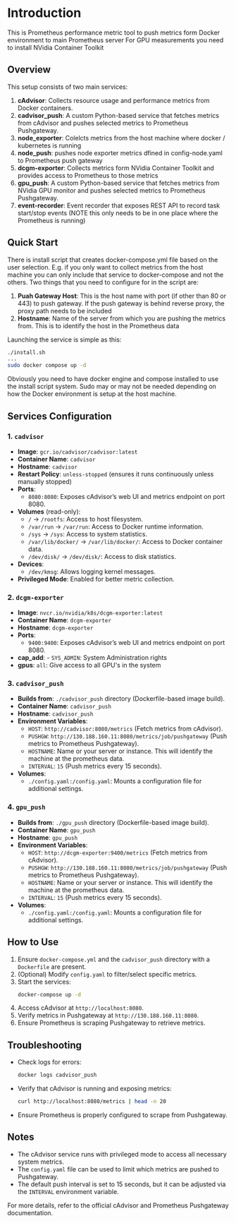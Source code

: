 # Introduction
This is Prometheus performance metric tool to push metrics form Docker environment to main Prometheus server
For GPU measurements you need to install NVidia Container Toolkit

## Overview
This setup consists of two main services:
1. **cAdvisor**: Collects resource usage and performance metrics from Docker containers.
2. **cadvisor_push**: A custom Python-based service that fetches metrics from cAdvisor and pushes selected metrics to Prometheus Pushgateway.
3. **node_exporter**: Colelcts metrics from the host machine where docker / kubernetes is running 
4. **node_push**: pushes node exporter metrics dfined in config-node.yaml to Prometheus push gateway
5. **dcgm-exporter**: Collects metrics form NVidia Container Toolkit and provides access to Prometheus to those metrics
6. **gpu_push**: A custom Python-based service that fetches metrics from NVidia GPU monitor  and pushes selected metrics to Prometheus Pushgateway.
7. **event-recorder**: Event recorder that exposes REST API to record task start/stop events (NOTE this only needs to be in one place where the Prometheus is running)


## Quick Start
There is install script that creates docker-compose.yml file based on the user selection. E.g. if you only want to collect metrics from the host machine you can only include that 
service to docker-compose and not the others. Two things that you need to configure for in the script are:
1. **Puah Gateway Host**: This is the host name with port (if other than 80 or 443) to push gateway. If the push gateway is behind reverse proxy, the proxy path needs to be included
2. **Hostname**: Name of the server from which you are pushing the metrics from. This is to identify the host in the Prometheus data

Launching the service is simple as this:
````bash
./install.sh
...
sudo docker compose up -d
````
Obviously you need to have docker engine and compose installed to use the install script system. Sudo may or may not be needed depending on how the Docker environment is setup at the host machine.

## Services Configuration

### 1. `cadvisor`
- **Image**: `gcr.io/cadvisor/cadvisor:latest`
- **Container Name**: `cadvisor`
- **Hostname**: `cadvisor`
- **Restart Policy**: `unless-stopped` (ensures it runs continuously unless manually stopped)
- **Ports**:
  - `8080:8080`: Exposes cAdvisor’s web UI and metrics endpoint on port 8080.
- **Volumes** (read-only):
  - `/` → `/rootfs`: Access to host filesystem.
  - `/var/run` → `/var/run`: Access to Docker runtime information.
  - `/sys` → `/sys`: Access to system statistics.
  - `/var/lib/docker/` → `/var/lib/docker/`: Access to Docker container data.
  - `/dev/disk/` → `/dev/disk/`: Access to disk statistics.
- **Devices**:
  - `/dev/kmsg`: Allows logging kernel messages.
- **Privileged Mode**: Enabled for better metric collection.

### 2. `dcgm-exporter`
- **Image**: `nvcr.io/nvidia/k8s/dcgm-exporter:latest`
- **Container Name**: `dcgm-exporter`
- **Hostname**: `dcgm-exporter`
- **Ports**:
  - `9400:9400`: Exposes cAdvisor’s web UI and metrics endpoint on port 8080.
- **cap_add**:
      - `SYS_ADMIN`: System Administration rights
- **gpus**: `all`: Give access to all GPU's in the system

### 3. `cadvisor_push`
- **Builds from**: `./cadvisor_push` directory (Dockerfile-based image build).
- **Container Name**: `cadvisor_push`
- **Hostname**: `cadvisor_push`
- **Environment Variables**:
  - `HOST`: `http://cadvisor:8080/metrics` (Fetch metrics from cAdvisor).
  - `PUSHGW`: `http://130.188.160.11:8080/metrics/job/pushgateway` (Push metrics to Prometheus Pushgateway).
  - `HOSTNAME`: Name or your server or instance. This will identify the machine at the prometheus data.
  - `INTERVAL`: `15` (Push metrics every 15 seconds).
- **Volumes**:
  - `./config.yaml:/config.yaml`: Mounts a configuration file for additional settings.

### 4. `gpu_push`
- **Builds from**: `./gpu_push` directory (Dockerfile-based image build).
- **Container Name**: `gpu_push`
- **Hostname**: `gpu_push`
- **Environment Variables**:
  - `HOST`: `http://dcgm-exporter:9400/metrics` (Fetch metrics from cAdvisor).
  - `PUSHGW`: `http://130.188.160.11:8080/metrics/job/pushgateway` (Push metrics to Prometheus Pushgateway).
  - `HOSTNAME`: Name or your server or instance. This will identify the machine at the prometheus data.
  - `INTERVAL`: `15` (Push metrics every 15 seconds).
- **Volumes**:
  - `./config.yaml:/config.yaml`: Mounts a configuration file for additional settings.

## How to Use
1. Ensure `docker-compose.yml` and the `cadvisor_push` directory with a `Dockerfile` are present.
2. (Optional) Modify `config.yaml` to filter/select specific metrics.
3. Start the services:
   ```sh
   docker-compose up -d
   ```
4. Access cAdvisor at `http://localhost:8080`.
5. Verify metrics in Pushgateway at `http://130.188.160.11:8080`.
6. Ensure Prometheus is scraping Pushgateway to retrieve metrics.

## Troubleshooting
- Check logs for errors:
  ```sh
  docker logs cadvisor_push
  ```
- Verify that cAdvisor is running and exposing metrics:
  ```sh
  curl http://localhost:8080/metrics | head -n 20
  ```
- Ensure Prometheus is properly configured to scrape from Pushgateway.

## Notes
- The cAdvisor service runs with privileged mode to access all necessary system metrics.
- The `config.yaml` file can be used to limit which metrics are pushed to Pushgateway.
- The default push interval is set to 15 seconds, but it can be adjusted via the `INTERVAL` environment variable.

For more details, refer to the official cAdvisor and Prometheus Pushgateway documentation.


